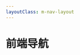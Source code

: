 ```yaml
---
layoutClass: m-nav-layout
---
```


<script setup>
import MNavLinks from './components/MNavLinks.vue'
import { NAV_DATA } from './data.ts'
</script>

<style src="./index.scss"></style>

# 前端导航

<MNavLinks v-for="{title, items} in NAV_DATA" :title="title" :items="items"/>
